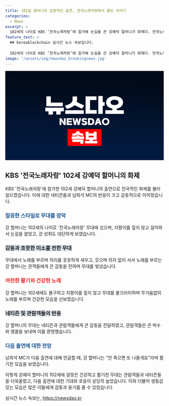 ```yaml
---
title: 102살 할머니의 감동적인 출연, 전국노래자랑에서 울린 이야기
categories:
  - News
excerpt: >
  102세의 나이로 KBS ‘전국노래자랑’에 참가해 눈길을 끈 강예덕 할머니가 화제다. 전국노래자랑 MC 남희석은 강 할머니를 만난 소감을 전하며 그녀를 칭찬했고, 유튜브 영상 또한 큰 인기를 끌었다. 강 할머니의 출연으로 네티즌들의 관심이 높아지고, 관련 기관들도 그녀를 칭찬하며 존경의 마음을 표했다. 또한, 감동적인 노래와 모습으로 심사위원들과 관객들의 눈물을 자아내며 강예덕 할머니의 출연이 큰 주목을 받았다.
feature_text: >
  ## koreablockchain 실시간 뉴스 속보입니다.

  102세의 나이로 KBS ‘전국노래자랑’에 참가해 눈길을 끈 강예덕 할머니가 화제다. 전국노래자랑 MC 남희석은 강 할머니를 만난 소감을 전하며 그녀를 칭찬했고, 유튜브 영상 또한 큰 인기를 끌었다. 강 할머니의 출연으로 네티즌들의 관심이 높아지고, 관련 기관들도 그녀를 칭찬하며 존경의 마음을 표했다. 또한, 감동적인 노래와 모습으로 심사위원들과 관객들의 눈물을 자아내며 강예덕 할머니의 출연이 큰 주목을 받았다.
image: '/assets/img/newsdao_breakingnews.jpg'
---
```


<p><img src="/assets/img/newsdao_breakingnews.jpg" alt="koreablockchain 속보" /></p>

<h2 data-ke-size="size26">KBS '전국노래자랑' 102세 강예덕 할머니의 화제</h2>

<p data-ke-size="size16">KBS '전국노래자랑'에 참가한 102세 강예덕 할머니의 출연으로 전국적인 화제를 불러일으켰습니다. 이에 대한 네티즌들과 남희석 MC의 반응이 크고 감동적으로 이어졌습니다.</p>

<h3><b><span style="color: #1a5490;">말끔한 스타일로 무대를 장악</span></b></h3>

<p data-ke-size="size16">강 할머니는 102세의 나이로 '전국노래자랑' 무대에 섰으며, 지팡이를 짚지 않고 걸어와서 눈길을 끌었고, 강 성취도 대단하게 보였습니다.</p>

<h3><b><span style="background-color: #21538527;">감동과 흐뭇한 미소를 전한 무대</span></b></h3>

<p data-ke-size="size16">무대에서 노래를 부르며 허리를 꼿꼿하게 세우고, 웃으며 의자 없이 서서 노래를 부르는 강 할머니는 관객들에게 큰 감동을 전하며 무대를 빛냈습니다.</p>

<h3><b><span style="color: #ee2323;">여전한 활기와 건강한 노래</span></b></h3>

<p data-ke-size="size16">강 할머니는 102세에도 불구하고 지팡이를 짚지 않고 무대를 물끄러미하며 무거움없이 노래를 부르며 건강한 모습을 선보였습니다.</p>

<h3><b><span style="background-color: #21538527;">네티즌 및 관람객들의 반응</span></b></h3>

<p data-ke-size="size16">강 할머니의 무대는 네티즌과 관람객들에게 큰 감동을 전달하였고, 관람객들은 큰 박수와 앵콜을 보내며 이를 환영했습니다.</p>

<h3><b><span style="color: #1a5490;">다음 출연에 대한 전망</span></b></h3>

<p data-ke-size="size16">남희석 MC가 다음 출연에 대해 언급할 때, 강 할머니는 "안 죽으면 또 나올게요"라며 활기찬 모습을 보였습니다.</p>

<p>이렇게 강예덕 할머니의 102세에 걸맞은 건강하고 활기찬 무대는 관람객들과 네티즌들을 더욱울렸고, 다음 출연에 대한 기대와 호응이 상당히 높았습니다. 이와 더불어 생동감 있는 모습은 많은 이들에게 감동과 용기를 줄 수 있었습니다.</p>
실시간 뉴스 속보는, <a href="https://newsdao.kr" rel="dofollow">https://newsdao.kr</a>



